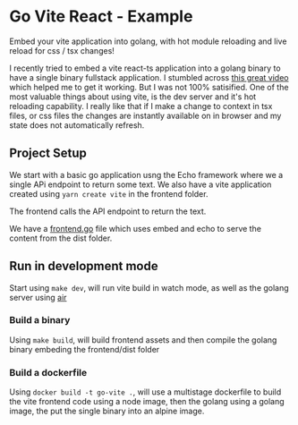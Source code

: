 # Go Vite React - Example

Embed your vite application into golang, with hot module reloading and live reload for css / tsx changes!

I recently tried to embed a vite react-ts application into a golang binary to have a single binary fullstack application. I stumbled across [this great video](https://www.youtube.com/watch?v=w_Rv_3-FF0g) which helped me to get it working. But I was not 100% satisified. One of the most valuable things about using vite, is the dev server and it's hot reloading capability. I really like that if I make a change to context in tsx files, or css files the changes are instantly available on in browser and my state does not automatically refresh.

## Project Setup

We start with a basic go application usng the Echo framework where we a single APi endpoint to return some text. We also have a vite application created using `yarn create vite` in the frontend folder.

The frontend calls the API endpoint to return the text.

We have a [frontend.go](frontend/frontend.go) file which uses embed and echo to serve the content from the dist folder.

## Run in development mode

Start using `make dev`, will run vite build in watch mode, as well as the golang server using [air](https://github.com/cosmtrek/air)

### Build a binary

Using `make build`, will build frontend assets and then compile the golang binary embeding the frontend/dist folder

### Build a dockerfile

Using `docker build -t go-vite .`, will use a multistage dockerfile to build the vite frontend code using a node image, then the golang using a golang image, the put the single binary into an alpine image.
